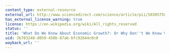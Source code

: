 ```yaml
---
content_type: external-resource
external_url: http://www.sciencedirect.com/science/article/pii/S0305750X00000887
has_external_license_warning: true
license: https://en.wikipedia.org/wiki/All_rights_reserved
status: ''
title: 'What Do We Know About Economic Growth?: Or Why Don''t We Know Very Much?'
uid: 3b703248-d059-450b-87ab-bfc92644c0c0
wayback_url: ''
---
```

